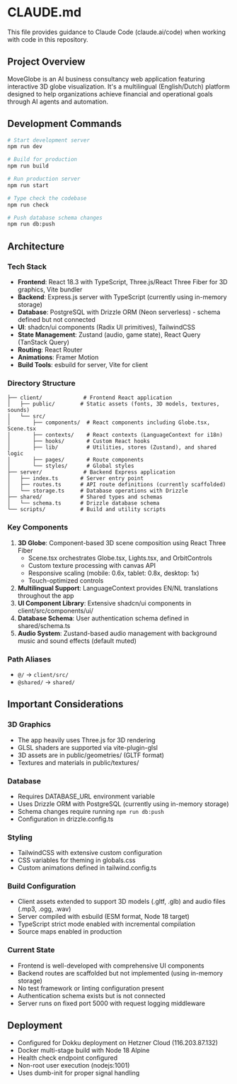# CLAUDE.md

This file provides guidance to Claude Code (claude.ai/code) when working with code in this repository.

## Project Overview

MoveGlobe is an AI business consultancy web application featuring interactive 3D globe visualization. It's a multilingual (English/Dutch) platform designed to help organizations achieve financial and operational goals through AI agents and automation.

## Development Commands

```bash
# Start development server
npm run dev

# Build for production
npm run build

# Run production server
npm run start

# Type check the codebase
npm run check

# Push database schema changes
npm run db:push
```

## Architecture

### Tech Stack
- **Frontend**: React 18.3 with TypeScript, Three.js/React Three Fiber for 3D graphics, Vite bundler
- **Backend**: Express.js server with TypeScript (currently using in-memory storage)
- **Database**: PostgreSQL with Drizzle ORM (Neon serverless) - schema defined but not connected
- **UI**: shadcn/ui components (Radix UI primitives), TailwindCSS
- **State Management**: Zustand (audio, game state), React Query (TanStack Query)
- **Routing**: React Router
- **Animations**: Framer Motion
- **Build Tools**: esbuild for server, Vite for client

### Directory Structure
```
├── client/             # Frontend React application
│   ├── public/        # Static assets (fonts, 3D models, textures, sounds)
│   └── src/
│       ├── components/  # React components including Globe.tsx, Scene.tsx
│       ├── contexts/    # React contexts (LanguageContext for i18n)
│       ├── hooks/       # Custom React hooks
│       ├── lib/         # Utilities, stores (Zustand), and shared logic
│       ├── pages/       # Route components
│       └── styles/      # Global styles
├── server/             # Backend Express application
│   ├── index.ts       # Server entry point
│   ├── routes.ts      # API route definitions (currently scaffolded)
│   └── storage.ts     # Database operations with Drizzle
├── shared/            # Shared types and schemas
│   └── schema.ts      # Drizzle database schema
└── scripts/           # Build and utility scripts
```

### Key Components

1. **3D Globe**: Component-based 3D scene composition using React Three Fiber
   - Scene.tsx orchestrates Globe.tsx, Lights.tsx, and OrbitControls
   - Custom texture processing with canvas API
   - Responsive scaling (mobile: 0.6x, tablet: 0.8x, desktop: 1x)
   - Touch-optimized controls
2. **Multilingual Support**: LanguageContext provides EN/NL translations throughout the app
3. **UI Component Library**: Extensive shadcn/ui components in client/src/components/ui/
4. **Database Schema**: User authentication schema defined in shared/schema.ts
5. **Audio System**: Zustand-based audio management with background music and sound effects (default muted)

### Path Aliases
- `@/` → `client/src/`
- `@shared/` → `shared/`

## Important Considerations

### 3D Graphics
- The app heavily uses Three.js for 3D rendering
- GLSL shaders are supported via vite-plugin-glsl
- 3D assets are in public/geometries/ (GLTF format)
- Textures and materials in public/textures/

### Database
- Requires DATABASE_URL environment variable
- Uses Drizzle ORM with PostgreSQL (currently using in-memory storage)
- Schema changes require running `npm run db:push`
- Configuration in drizzle.config.ts

### Styling
- TailwindCSS with extensive custom configuration
- CSS variables for theming in globals.css
- Custom animations defined in tailwind.config.ts

### Build Configuration
- Client assets extended to support 3D models (.gltf, .glb) and audio files (.mp3, .ogg, .wav)
- Server compiled with esbuild (ESM format, Node 18 target)
- TypeScript strict mode enabled with incremental compilation
- Source maps enabled in production

### Current State
- Frontend is well-developed with comprehensive UI components
- Backend routes are scaffolded but not implemented (using in-memory storage)
- No test framework or linting configuration present
- Authentication schema exists but is not connected
- Server runs on fixed port 5000 with request logging middleware

## Deployment
- Configured for Dokku deployment on Hetzner Cloud (116.203.87.132)
- Docker multi-stage build with Node 18 Alpine
- Health check endpoint configured
- Non-root user execution (nodejs:1001)
- Uses dumb-init for proper signal handling